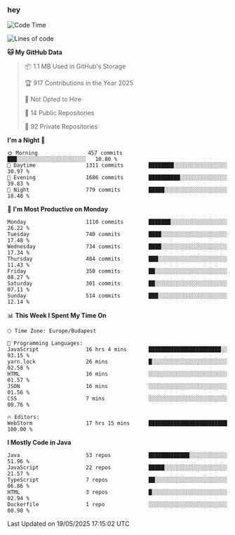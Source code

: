 ### hey

<!--START_SECTION:waka-->
![Code Time](http://img.shields.io/badge/Code%20Time-1%2C222%20hrs%2024%20mins-blue)

![Lines of code](https://img.shields.io/badge/From%20Hello%20World%20I%27ve%20Written-3.7%20million%20lines%20of%20code-blue)

**🐱 My GitHub Data** 

> 📦 1.1 MB Used in GitHub's Storage 
 > 
> 🏆 917 Contributions in the Year 2025
 > 
> 🚫 Not Opted to Hire
 > 
> 📜 14 Public Repositories 
 > 
> 🔑 92 Private Repositories 
 > 
**I'm a Night 🦉** 

```text
🌞 Morning                457 commits         ███░░░░░░░░░░░░░░░░░░░░░░   10.80 % 
🌆 Daytime                1311 commits        ████████░░░░░░░░░░░░░░░░░   30.97 % 
🌃 Evening                1686 commits        ██████████░░░░░░░░░░░░░░░   39.83 % 
🌙 Night                  779 commits         █████░░░░░░░░░░░░░░░░░░░░   18.40 % 
```
📅 **I'm Most Productive on Monday** 

```text
Monday                   1110 commits        ███████░░░░░░░░░░░░░░░░░░   26.22 % 
Tuesday                  740 commits         ████░░░░░░░░░░░░░░░░░░░░░   17.48 % 
Wednesday                734 commits         ████░░░░░░░░░░░░░░░░░░░░░   17.34 % 
Thursday                 484 commits         ███░░░░░░░░░░░░░░░░░░░░░░   11.43 % 
Friday                   350 commits         ██░░░░░░░░░░░░░░░░░░░░░░░   08.27 % 
Saturday                 301 commits         ██░░░░░░░░░░░░░░░░░░░░░░░   07.11 % 
Sunday                   514 commits         ███░░░░░░░░░░░░░░░░░░░░░░   12.14 % 
```


📊 **This Week I Spent My Time On** 

```text
🕑︎ Time Zone: Europe/Budapest

💬 Programming Languages: 
JavaScript               16 hrs 4 mins       ███████████████████████░░   93.15 % 
yarn.lock                26 mins             █░░░░░░░░░░░░░░░░░░░░░░░░   02.58 % 
HTML                     16 mins             ░░░░░░░░░░░░░░░░░░░░░░░░░   01.57 % 
JSON                     16 mins             ░░░░░░░░░░░░░░░░░░░░░░░░░   01.56 % 
CSS                      7 mins              ░░░░░░░░░░░░░░░░░░░░░░░░░   00.76 % 

🔥 Editors: 
WebStorm                 17 hrs 15 mins      █████████████████████████   100.00 % 
```

**I Mostly Code in Java** 

```text
Java                     53 repos            █████████████░░░░░░░░░░░░   51.96 % 
JavaScript               22 repos            █████░░░░░░░░░░░░░░░░░░░░   21.57 % 
TypeScript               7 repos             ██░░░░░░░░░░░░░░░░░░░░░░░   06.86 % 
HTML                     3 repos             █░░░░░░░░░░░░░░░░░░░░░░░░   02.94 % 
Dockerfile               1 repo              ░░░░░░░░░░░░░░░░░░░░░░░░░   00.98 % 
```




 Last Updated on 19/05/2025 17:15:02 UTC
<!--END_SECTION:waka-->
